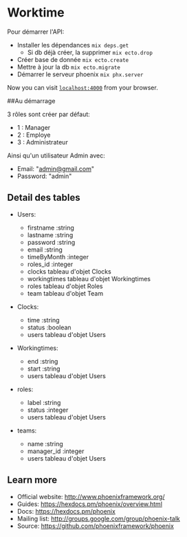 # Worktime

Pour démarrer l'API:

  * Installer les dépendances `mix deps.get`
    * Si db déjà créer, la supprimer `mix ecto.drop`
  * Créer base de donnée `mix ecto.create`
  * Mettre à jour la db `mix ecto.migrate`
  * Démarrer le serveur phoenix `mix phx.server`

Now you can visit [`localhost:4000`](http://localhost:4000) from your browser.

##Au démarrage

3 rôles sont créer par défaut:

  * 1 : Manager
  * 2 : Employe
  * 3 : Administrateur
  
 Ainsi qu'un utilisateur Admin avec:
 
  * Email: "admin@gmail.com"
  * Password: "admin"

## Detail des tables

  * Users:
    * firstname     :string
    * lastname      :string
    * password      :string
    * email         :string
    * timeByMonth   :integer
    * roles_id      :integer
    * clocks        tableau d'objet Clocks
    * workingtimes  tableau d'objet Workingtimes
    * roles         tableau d'objet Roles
    * team          tableau d'objet Team

  * Clocks:
    * time          :string
    * status        :boolean
    * users         tableau d'objet Users

  * Workingtimes:
    * end           :string
    * start         :string
    * users         tableau d'objet Users

  * roles:
    * label         :string
    * status        :integer
    * users         tableau d'objet Users

  * teams:
    * name          :string
    * manager_id    :integer
    * users         tableau d'objet Users

## Learn more

  * Official website: http://www.phoenixframework.org/
  * Guides: https://hexdocs.pm/phoenix/overview.html
  * Docs: https://hexdocs.pm/phoenix
  * Mailing list: http://groups.google.com/group/phoenix-talk
  * Source: https://github.com/phoenixframework/phoenix
